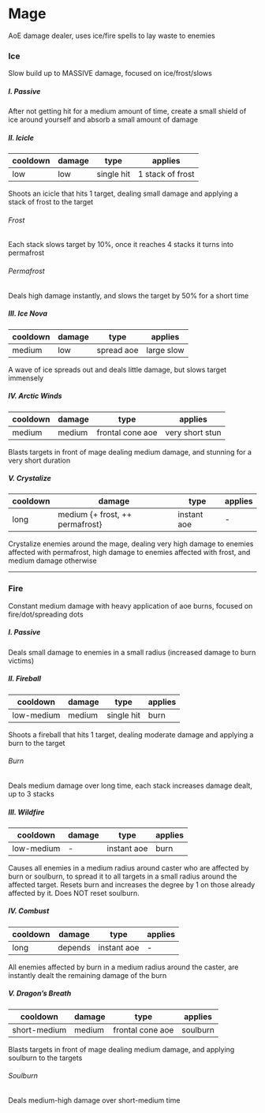 # Mage
AoE damage dealer, uses ice/fire spells to lay waste to enemies

### Ice
Slow build up to MASSIVE damage, focused on ice/frost/slows


##### I. Passive
After not getting hit for a medium amount of time, create a small shield of ice around yourself and absorb a small amount of damage


##### II. Icicle
cooldown | damage | type | applies
--- | --- | --- | ---
low | low | single hit | 1 stack of frost

Shoots an icicle that hits 1 target, dealing small damage and applying a stack of frost to the target

###### Frost
Each stack slows target by 10%, once it reaches 4 stacks it turns into permafrost

###### Permafrost
Deals high damage instantly, and slows the target by 50% for a short time


##### III. Ice Nova
cooldown | damage | type | applies
--- | --- | --- | ---
medium | low | spread aoe | large slow

A wave of ice spreads out and deals little damage, but slows target immensely


##### IV. Arctic Winds
cooldown | damage | type | applies
--- | --- | --- | ---
medium | medium | frontal cone aoe | very short stun

Blasts targets in front of mage dealing medium damage, and stunning for a very short duration


##### V. Crystalize
cooldown | damage | type | applies
--- | --- | --- | ---
long | medium {+ frost, ++ permafrost} | instant aoe | -

Crystalize enemies around the mage, dealing very high damage to enemies affected with permafrost, high damage to enemies affected with frost, and medium damage otherwise


---

### Fire
Constant medium damage with heavy application of aoe burns, focused on fire/dot/spreading dots


##### I. Passive
Deals small damage to enemies in a small radius (increased damage to burn victims)


##### II. Fireball
cooldown | damage | type | applies
--- | --- | --- | ---
low-medium | medium | single hit | burn

Shoots a fireball that hits 1 target, dealing moderate damage and applying a burn to the target

###### Burn
Deals medium damage over long time, each stack increases damage dealt, up to 3 stacks


##### III. Wildfire
cooldown | damage | type | applies
--- | --- | --- | ---
low-medium | - | instant aoe | burn

Causes all enemies in a medium radius around caster who are affected by burn or soulburn, to spread it to all targets in a small radius around the affected target. Resets burn and increases the degree by 1 on those already affected by it. Does NOT reset soulburn.


##### IV. Combust
cooldown | damage | type | applies
--- | --- | --- | ---
long | depends | instant aoe | -

All enemies affected by burn in a medium radius around the caster, are instantly dealt the remaining damage of the burn


##### V. Dragon’s Breath
cooldown | damage | type | applies
--- | --- | --- | ---
short-medium | medium | frontal cone aoe | soulburn

Blasts targets in front of mage dealing medium damage, and applying soulburn to the targets

###### Soulburn
Deals medium-high damage over short-medium time

